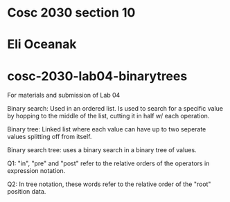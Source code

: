 # Cosc 2030 section 10
# Eli Oceanak
# cosc-2030-lab04-binarytrees
For materials and submission of Lab 04

Binary search: Used in an ordered list. Is used to search for a specific value by hopping to the middle of the list, cutting it in half w/ each operation.

Binary tree: Linked list where each value can have up to two seperate values splitting off from itself.

Binary search tree: uses a binary search in a binary tree of values.

Q1: "in", "pre" and "post" refer to the relative orders of the operators in expression notation.

Q2: In tree notation, these words refer to the relative order of the "root" position data.
